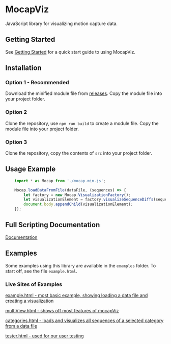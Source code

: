 # MocapViz

JavaScript library for visualizing motion capture data.

## Getting Started

See [Getting Started](docs/GettingStarted.md) for a quick start guide to using MocapViz.

## Installation

### Option 1 - Recommended

Download the minified module file from [releases](https://github.com/Tygrak/MocapViz/releases/). Copy the module file into your project folder.

### Option 2

Clone the repository, use `npm run build` to create a module file. Copy the module file into your project folder.

### Option 3

Clone the repository, copy the contents of `src` into your project folder.

## Usage Example

```javascript
    import * as Mocap from './mocap.min.js';

    Mocap.loadDataFromFile(dataFile, (sequences) => {
        let factory = new Mocap.VisualizationFactory();
        let visualizationElement = factory.visualizeSequenceDiffs(sequences[0], 850, 250, 250, 250);
        document.body.appendChild(visualizationElement);
    });
```

## Full Scripting Documentation

[Documentation](docs/DOCUMENTATION.md)

## Examples

Some examples using this library are available in the `examples` folder. To start off, see the file `example.html`.

### Live Sites of Examples

[example.html - most basic example, showing loading a data file and creating a visualization](https://tygrak.github.io/MocapViz/examples/example.html)

[multiView.html - shows off most features of mocapViz](https://tygrak.github.io/MocapViz/examples/multiView.html)

[categories.html - loads and visualizes all sequences of a selected category from a data file](https://tygrak.github.io/MocapViz/examples/categories.html)

[tester.html - used for our user testing](https://tygrak.github.io/MocapViz/examples/tester2.html)
